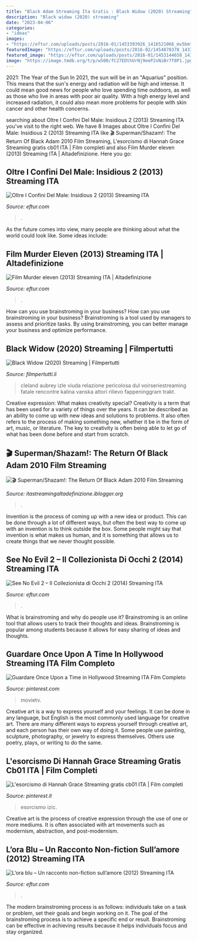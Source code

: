```yaml
---
title: "Black Adam Streaming Ita Gratis : Black Widow (2020) Streaming"
description: "Black widow (2020) streaming"
date: "2023-04-06"
categories:
- "ideas"
images:
- "https://eftur.com/uploads/posts/2016-01/1453393926_1416521066_mv5bmtkxmje2otm3of5bml5banbnxkftztgwmjg5mzkwmde._v1_sy317_cr60214317_al_.jpg"
featuredImage: "https://eftur.com/uploads/posts/2016-02/1454878378_1433666437_lora_blu.jpg"
featured_image: "https://eftur.com/uploads/posts/2016-01/1453144658_1414443941_49701.jpg"
image: "https://image.tmdb.org/t/p/w500/fC27EDthUrNj9eeP2vNiBr7f8P1.jpg"
---
```



2021: The Year of the Sun
In 2021, the sun will be in an "Aquarius" position. This means that the sun's energy and radiation will be high and intense. It could mean good news for people who love spending time outdoors, as well as those who live in areas with poor air quality. With a high energy level and increased radiation, it could also mean more problems for people with skin cancer and other health concerns.

	

		
searching about Oltre I Confini Del Male: Insidious 2 (2013) Streaming ITA you've visit to the right web. We have 8 Images about Oltre I Confini Del Male: Insidious 2 (2013) Streaming ITA like 🎬 Superman/Shazam!: The Return Of Black Adam 2010 Film Streaming, L&#039;esorcismo di Hannah Grace Streaming gratis cb01 ITA | Film completi and also Film Murder eleven (2013) Streaming ITA | Altadefinizione. Here you go:
		
    
## Oltre I Confini Del Male: Insidious 2 (2013) Streaming ITA

<img loading=lazy src="https://eftur.com/uploads/posts/2016-01/1453144658_1414443941_49701.jpg" onerror="this.onerror=null;this.src='https://tse2.mm.bing.net/th?id=OIP.VV-f0qzVzr3iB1ZfnINB0QDrFQ&amp;pid=15.1';" alt="Oltre I Confini Del Male: Insidious 2 (2013) Streaming ITA">

_Source: eftur.com_

>. 

	

As the future comes into view, many people are thinking about what the world could look like. Some ideas include: 

    
## Film Murder Eleven (2013) Streaming ITA | Altadefinizione

<img loading=lazy src="https://eftur.com/uploads/posts/2016-01/1453393926_1416521066_mv5bmtkxmje2otm3of5bml5banbnxkftztgwmjg5mzkwmde._v1_sy317_cr60214317_al_.jpg" onerror="this.onerror=null;this.src='https://tse4.mm.bing.net/th?id=OIP.uNpwjn2sJ3oFH3G3beIQkQDWE9&amp;pid=15.1';" alt="Film Murder eleven (2013) Streaming ITA | Altadefinizione">

_Source: eftur.com_

>. 

	

How can you use brainstroming in your business?
How can you use brainstroming in your business? Brainstroming is a tool used by managers to assess and prioritize tasks. By using brainstroming, you can better manage your business and optimize performance.

    
## Black Widow (2020) Streaming | Filmpertutti

<img loading=lazy src="https://image.tmdb.org/t/p/w500/fC27EDthUrNj9eeP2vNiBr7f8P1.jpg" onerror="this.onerror=null;this.src='https://tse3.mm.bing.net/th?id=OIP.Tn_kpIFv0-CXDysbd5SkyAHaLH&amp;pid=15.1';" alt="Black Widow (2020) Streaming | Filmpertutti">

_Source: filmpertutti.li_

>cleland aubrey izle viuda relazione pericolosa dul voirseriestreaming fatale rencontre kalina vanska attori rilievo fappeninggram trakt. 

	

Creative expression: What makes creativity special?
Creativity is a term that has been used for a variety of things over the years. It can be described as an ability to come up with new ideas and solutions to problems. It also often refers to the process of making something new, whether it be in the form of art, music, or literature. The key to creativity is often being able to let go of what has been done before and start from scratch.

    
## 🎬 Superman/Shazam!: The Return Of Black Adam 2010 Film Streaming

<img loading=lazy src="https://image.tmdb.org/t/p/w92/3MgwChvi42N1RnhQE9A4pQVHyUY.jpg" onerror="this.onerror=null;this.src='https://tse4.mm.bing.net/th?id=OIP.cY9I36V6Zad2Mr3BbNqXPQBcCK&amp;pid=15.1';" alt="🎬 Superman/Shazam!: The Return Of Black Adam 2010 Film Streaming">

_Source: itastreamingaltadefinizione.iblogger.org_

>. 

	

Invention is the process of coming up with a new idea or product. This can be done through a lot of different ways, but often the best way to come up with an invention is to think outside the box. Some people might say that invention is what makes us human, and it is something that allows us to create things that we never thought possible.

    
## See No Evil 2 – Il Collezionista Di Occhi 2 (2014) Streaming ITA

<img loading=lazy src="https://eftur.com/uploads/posts/2016-01/1453127765_1413748590_see_no_evil_2.jpg" onerror="this.onerror=null;this.src='https://tse1.mm.bing.net/th?id=OIP._v263yyXGQPt8BMby48QLQDrFe&amp;pid=15.1';" alt="See No Evil 2 – Il Collezionista di Occhi 2 (2014) Streaming ITA">

_Source: eftur.com_

>. 

	

What is brainstroming and why do people use it?
Brainstroming is an online tool that allows users to track their thoughts and ideas. Brainstroming is popular among students because it allows for easy sharing of ideas and thoughts.

    
## Guardare Once Upon A Time In Hollywood Streaming ITA Film Completo

<img loading=lazy src="https://i.pinimg.com/originals/34/1d/7e/341d7e74e7ca90ae6a9362ff37376d5d.jpg" onerror="this.onerror=null;this.src='https://tse4.mm.bing.net/th?id=OIP.1TpBFsdqhrWAJpFwE2rp4wHaKp&amp;pid=15.1';" alt="Guardare Once Upon a Time in Hollywood Streaming ITA Film Completo">

_Source: pinterest.com_

>movietv. 

	

Creative art is a way to express yourself and your feelings. It can be done in any language, but English is the most commonly used language for creative art. There are many different ways to express yourself through creative art, and each person has their own way of doing it. Some people use painting, sculpture, photography, or jewelry to express themselves. Others use poetry, plays, or writing to do the same.

    
## L&#039;esorcismo Di Hannah Grace Streaming Gratis Cb01 ITA | Film Completi

<img loading=lazy src="https://i.pinimg.com/originals/e6/56/8a/e6568a808ac165f225b2a2e99ab66b0d.jpg" onerror="this.onerror=null;this.src='https://tse3.mm.bing.net/th?id=OIP.ajkjtfbECkzEFbHaNCK24QAAAA&amp;pid=15.1';" alt="L&#039;esorcismo di Hannah Grace Streaming gratis cb01 ITA | Film completi">

_Source: pinterest.it_

>esorcismo izic. 

	

Creative art is the process of creative expression through the use of one or more mediums. It is often associated with art movements such as modernism, abstraction, and post-modernism.

    
## L’ora Blu – Un Racconto Non-fiction Sull’amore (2012) Streaming ITA

<img loading=lazy src="https://eftur.com/uploads/posts/2016-02/1454878378_1433666437_lora_blu.jpg" onerror="this.onerror=null;this.src='https://tse2.mm.bing.net/th?id=OIP.HVWqXJbun79WikBbpxodSwDrFe&amp;pid=15.1';" alt="L’ora blu – Un racconto non-fiction sull’amore (2012) Streaming ITA">

_Source: eftur.com_

>. 

	

The modern brainstroming process is as follows: individuals take on a task or problem, set their goals and begin working on it. The goal of the brainstroming process is to achieve a specific end or result. Brainstroming can be effective in achieving results because it helps individuals focus and stay organized.

